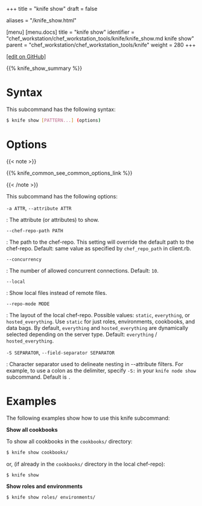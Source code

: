 +++
title = "knife show"
draft = false

aliases = "/knife_show.html"

[menu]
  [menu.docs]
    title = "knife show"
    identifier = "chef_workstation/chef_workstation_tools/knife/knife_show.md knife show"
    parent = "chef_workstation/chef_workstation_tools/knife"
    weight = 280
+++    

[\[edit on GitHub\]](https://github.com/chef/chef-web-docs/blob/master/content/knife_show.md)

{{% knife_show_summary %}}

Syntax
======

This subcommand has the following syntax:

``` bash
$ knife show [PATTERN...] (options)
```

Options
=======

{{< note >}}

{{% knife_common_see_common_options_link %}}

{{< /note >}}

This subcommand has the following options:

`-a ATTR`, `--attribute ATTR`

:   The attribute (or attributes) to show.

`--chef-repo-path PATH`

:   The path to the chef-repo. This setting will override the default
    path to the chef-repo. Default: same value as specified by
    `chef_repo_path` in client.rb.

`--concurrency`

:   The number of allowed concurrent connections. Default: `10`.

`--local`

:   Show local files instead of remote files.

`--repo-mode MODE`

:   The layout of the local chef-repo. Possible values: `static`,
    `everything`, or `hosted_everything`. Use `static` for just roles,
    environments, cookbooks, and data bags. By default, `everything` and
    `hosted_everything` are dynamically selected depending on the server
    type. Default: `everything` / `hosted_everything`.

`-S SEPARATOR`, `--field-separator SEPARATOR`

:   Character separator used to delineate nesting in --attribute
    filters. For example, to use a colon as the delimiter, specify `-S:`
    in your `knife node show` subcommand. Default is `.`

Examples
========

The following examples show how to use this knife subcommand:

**Show all cookbooks**

To show all cookbooks in the `cookbooks/` directory:

``` bash
$ knife show cookbooks/
```

or, (if already in the `cookbooks/` directory in the local chef-repo):

``` bash
$ knife show
```

**Show roles and environments**

``` bash
$ knife show roles/ environments/
```
